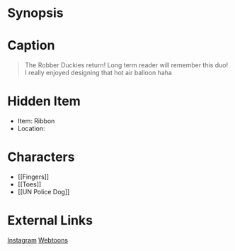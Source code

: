 # Synopsis


# Caption
> The Robber Duckies return! Long term reader will remember this duo!
> I really enjoyed designing that hot air balloon haha

# Hidden Item
* Item: Ribbon
* Location: <spoiler></spoiler>

# Characters
* [[Fingers]]
* [[Toes]]
* [[UN Police Dog]]

# External Links
[Instagram](https://www.instagram.com/p/CKKnkeSDI2C/?igshid=YmMyMTA2M2Y=)
[Webtoons](https://www.webtoons.com/en/challenge/twistwood-tales/72-the-robber-duckies/viewer?title_no=344740&episode_no=78)